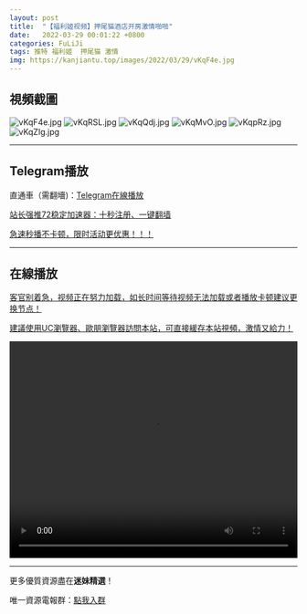 ```yaml
---
layout: post
title:  "【福利姬视频】押尾猫酒店开房激情啪啪"
date:   2022-03-29 00:01:22 +0800
categories: FuLiJi
tags: 推特 福利姬  押尾猫 激情
img: https://kanjiantu.top/images/2022/03/29/vKqF4e.jpg
---
```



## 視頻截圖

![vKqF4e.jpg](https://kanjiantu.top/images/2022/03/29/vKqF4e.jpg)
![vKqRSL.jpg](https://kanjiantu.top/images/2022/03/29/vKqRSL.jpg)
![vKqQdj.jpg](https://kanjiantu.top/images/2022/03/29/vKqQdj.jpg)
![vKqMvO.jpg](https://kanjiantu.top/images/2022/03/29/vKqMvO.jpg)
![vKqpRz.jpg](https://kanjiantu.top/images/2022/03/29/vKqpRz.jpg)
![vKqZIg.jpg](https://kanjiantu.top/images/2022/03/29/vKqZIg.jpg)

* * *
## Telegram播放

直通車（需翻墻)：[Telegram在線播放](https://t.me/mimeijingxuan/114)

<u>站长强推72稳定加速器：[十秒注册、一键翻墙](https://www.mimei.blog/skip/vpn.html) </u>


<u>急速秒播不卡顿，限时活动更优惠！！！</u>
* * *
## 在線播放
<u>客官别着急，视频正在努力加载，如长时间等待视频无法加载或者播放卡顿建议更换节点！</u>

<u>建議使用UC瀏覽器、歐朋瀏覽器訪問本站，可直接緩存本站視頻，激情又給力！</u>
<center><video src="https://cdn.publer.io/uploads/videos/62472e0cdb279731bbdeab55/9414b4b77bd3a187a922fce10b52f342.mp4" width="100%" height="380px" controls="controls"></video></center>


* * *
更多優質資源盡在**迷妹精選**！

唯一資源電報群：[點我入群](https://t.me/mimeijingxuan)


